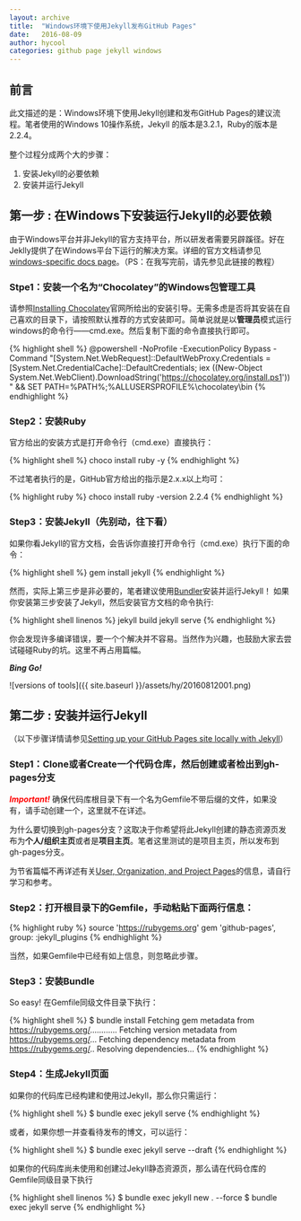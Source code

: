 ```yaml
---
layout: archive
title:  "Windows环境下使用Jekyll发布GitHub Pages"
date:   2016-08-09
author: hycool
categories: github page jekyll windows
---
```


## 前言

此文描述的是：Windows环境下使用Jekyll创建和发布GitHub Pages的建议流程。笔者使用的Windows 10操作系统，Jekyll 的版本是3.2.1，Ruby的版本是2.2.4。

整个过程分成两个大的步骤：

1. 安装Jekyll的必要依赖
2. 安装并运行Jekyll

## 第一步 : 在Windows下安装运行Jekyll的必要依赖

由于Windows平台并非Jekyll的官方支持平台，所以研发者需要另辟蹊径。好在Jeklly提供了在Windows平台下运行的解决方案。详细的官方文档请参见[windows-specific docs page](https://jekyllrb.com/docs/windows/#installation)。（PS：在我写完前，请先参见此链接的教程）

### Stpe1：安装一个名为“Chocolatey”的Windows包管理工具
请参照[Installing Chocolatey](https://chocolatey.org/install)官网所给出的安装引导。无需多虑是否将其安装在自己喜欢的目录下，请按照默认推荐的方式安装即可。简单说就是以**管理员**模式运行windows的命令行——cmd.exe。然后复制下面的命令直接执行即可。

{% highlight shell %}
@powershell -NoProfile -ExecutionPolicy Bypass -Command "[System.Net.WebRequest]::DefaultWebProxy.Credentials = [System.Net.CredentialCache]::DefaultCredentials; iex ((New-Object System.Net.WebClient).DownloadString('https://chocolatey.org/install.ps1'))" && SET PATH=%PATH%;%ALLUSERSPROFILE%\chocolatey\bin
{% endhighlight %}

### Step2：安装Ruby
官方给出的安装方式是打开命令行（cmd.exe）直接执行：

{% highlight shell %}
choco install ruby -y
{% endhighlight %}

不过笔者执行的是，GitHub官方给出的指示是2.x.x以上均可：

{% highlight ruby %}
choco install ruby -version 2.2.4
{% endhighlight %}

### Step3：安装Jekyll（先别动，往下看）

如果你看Jekyll的官方文档，会告诉你直接打开命令行（cmd.exe）执行下面的命令：

{% highlight shell %}
gem install jekyll
{% endhighlight %}

然而，实际上第三步是非必要的，笔者建议使用[Bundler](http://bundler.io/)安装并运行Jekyll！
如果你安装第三步安装了Jekyll，然后安装官方文档的命令执行:

{% highlight shell linenos %}
jekyll build
jekyll serve
{% endhighlight %}

你会发现许多编译错误，要一个个解决并不容易。当然作为兴趣，也鼓励大家去尝试碰碰Ruby的坑。这里不再占用篇幅。

**_Bing Go!_**
<br/>

![versions of tools]({{ site.baseurl }}/assets/hy/20160812001.png)

## 第二步 : 安装并运行Jekyll

（以下步骤详情请参见[Setting up your GitHub Pages site locally with Jekyll](https://help.github.com/articles/setting-up-your-github-pages-site-locally-with-jekyll/)）

### Step1：Clone或者Create一个代码仓库，然后创建或者检出到gh-pages分支
<span style="color:red;">**_Important!_**</span>   确保代码库根目录下有一个名为Gemfile不带后缀的文件，如果没有，请手动创建一个，这里就不在详述。
<br/>

为什么要切换到gh-pages分支？这取决于你希望将此Jekyll创建的静态资源页发布为**个人/组织主页**或者是**项目主页**。笔者这里测试的是项目主页，所以发布到gh-pages分支。

为节省篇幅不再详述有关[User, Organization, and Project Pages](https://help.github.com/articles/user-organization-and-project-pages/)的信息，请自行学习和参考。

### Step2：打开根目录下的Gemfile，手动粘贴下面两行信息：

{% highlight ruby %}
source 'https://rubygems.org'
gem 'github-pages', group: :jekyll_plugins
{% endhighlight %}

当然，如果Gemfile中已经有如上信息，则忽略此步骤。

### Step3：安装Bundle
So easy! 在Gemfile同级文件目录下执行：

{% highlight shell %}
$ bundle install
Fetching gem metadata from https://rubygems.org/............
Fetching version metadata from https://rubygems.org/...
Fetching dependency metadata from https://rubygems.org/..
Resolving dependencies...
{% endhighlight %}

### Step4：生成Jekyll页面
如果你的代码库已经构建和使用过Jekyll，那么你只需运行：

{% highlight shell %}
$ bundle exec jekyll serve
{% endhighlight %}

或者，如果你想一并查看待发布的博文，可以运行：

{% highlight shell %}
$ bundle exec jekyll serve --draft
{% endhighlight %}

如果你的代码库尚未使用和创建过Jekyll静态资源页，那么请在代码仓库的Gemfile同级目录下执行

{% highlight shell linenos %}
$ bundle exec jekyll new . --force
$ bundle exec jekyll serve
{% endhighlight %}
